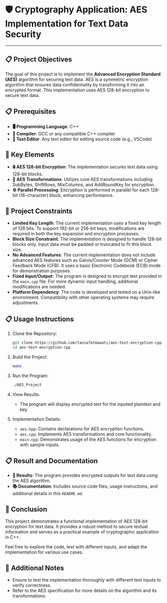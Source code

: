 # 🛡️ Cryptography Application: AES Implementation for Text Data Security

---

## 📋 Project Objectives

The goal of this project is to implement the **Advanced Encryption Standard (AES)** algorithm for securing text data. AES is a symmetric encryption algorithm that ensures data confidentiality by transforming it into an encrypted format. This implementation uses AES 128-bit encryption to secure text data.

## 📋 Prerequisites

- **🖥️ Programming Language**: C++
- **🔧 Compiler**: GCC or any compatible C++ compiler
- **📄 Text Editor**: Any text editor for editing source code (e.g., VSCode)

## 🌟 Key Elements

- **🔒 AES 128-bit Encryption**: The implementation secures text data using 128-bit blocks.
- **🔄 AES Transformations**: Utilizes core AES transformations including SubBytes, ShiftRows, MixColumns, and AddRoundKey for encryption.
- **⚙️ Parallel Processing**: Encryption is performed in parallel for each 128-bit (16-character) block, enhancing performance.

## 🚧 Project Constraints

- **Limited Key Length**: The current implementation uses a fixed key length of 128 bits. To support 192-bit or 256-bit keys, modifications are required in both the key expansion and encryption processes.
- **Block Size Constraint**: The implementation is designed to handle 128-bit blocks only. Input data must be padded or truncated to fit this block size.
- **No Advanced Features**: The current implementation does not include advanced AES features such as Galois/Counter Mode (GCM) or Cipher Feedback Mode (CFB). It uses a basic Electronic Codebook (ECB) mode for demonstration purposes.
- **Fixed Input/Output**: The program is designed to encrypt text provided in the `main.cpp` file. For more dynamic input handling, additional modifications are needed.
- **Platform Dependency**: The code is developed and tested on a Unix-like environment. Compatibility with other operating systems may require adjustments.

## 📋 Usage Instructions

1. Clone the Repository:
   ```bash
   git clone https://github.com/taniafatmawati/aes-text-encryption-cpp.git
   cd aes-text-encryption-cpp
   ```

2. Build the Project:
   ```bash
   make
   ```

3. Run the Program:
   ```bash
   ./AES_Project
   ```

4. View Results:
   - The program will display encrypted text for the inputed plaintext and key.

5. Implementation Details:
   - `aes.hpp`: Contains declarations for AES encryption functions.
   - `aes.cpp`: Implements AES transformations and core functionality.
   - `main.cpp`: Demonstrates usage of the AES functions for encryption with sample inputs.

## 📋 Result and Documentation

- **📄 Results**: The program provides encrypted outputs for text data using the AES algorithm.
- **📚 Documentation**: Includes source code files, usage instructions, and additional details in this `README.md`.

## 📝 Conclusion

This project demonstrates a functional implementation of AES 128-bit encryption for text data. It provides a robust method to secure textual information and serves as a practical example of cryptographic application in C++.

Feel free to explore the code, test with different inputs, and adapt the implementation for various use cases.

## 🔗 Additional Notes

- Ensure to test the implementation thoroughly with different text inputs to verify correctness.
- Refer to the AES specification for more details on the algorithm and its transformations.
